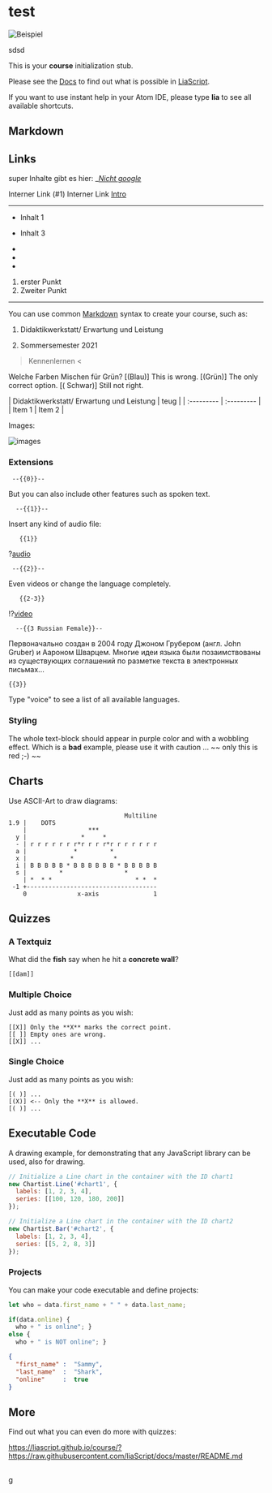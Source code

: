 <!--
Learnings:
lias-init öffnet ein neues Beispieldokument
command + S: Speichert und aktualisiert das Feld
Preview öffnen: Packages - Liascript - toggle
lialink zeigt Link optionen zb: [Nicht google](www.google.de"")
Kursiv schreiben _X_
Fett schreiben __X__
Bilder zufügen: lia-image ... selbsterklärend


Github integration: Strg+shift+p zeigt Befehle wie Push usw.
-> Dort git initialization auswählen

Github integration: Vorschau schließen, unten rechts auf Github klicken



Interner Link [Intro](#1), verweist auf Inhalte in der preview


author:   Robert Kollenbaum

email:    rrr

version:  0.0.1

language: en

narrator: US English Female

comment:  Try to write a short comment about
          your course, multiline is also okay.

link:     https://cdn.jsdelivr.net/chartist.js/latest/chartist.min.css

script:   https://cdn.jsdelivr.net/chartist.js/latest/chartist.min.js

translation: Deutsch  translations/German.md

translation: Français translations/French.md
-->

# test

![Beispiel](https://upload.wikimedia.org/wikipedia/commons/b/b5/Example_de.svg) <!-- style="width: 100%"-->

sdsd

This is your **course** initialization stub.

Please see the [Docs](https://liascript.github.io/course/?https://raw.githubusercontent.com/liaScript/docs/master/README.md)
to find out what is possible in [LiaScript](https://liascript.github.io).

If you want to use instant help in your Atom IDE, please type **lia** to see all available shortcuts.

## Markdown

## Links
super Inhalte gibt es hier: __[Nicht google](www.google.de"")_

Interner Link (#1)
Interner Link [Intro](#1)



---

<!-- >___dieser Satz___ -->


+ Inhalt 1
+ Inhalt 3

+

+

+

1. erster Punkt
2. Zweiter Punkt

---

You can use common [Markdown](https://github.com/adam-p/markdown-here/wiki/Markdown-Cheatsheet) syntax to create your course, such as:

1. Didaktikwerkstatt/ Erwartung und Leistung

2. Sommersemester 2021

> Kennenlernen
<


Welche Farben Mischen für Grün?
[(Blau)] This is wrong.
[(Grün)] The only correct option.
[( Schwar)] Still not right.


| Didaktikwerkstatt/ Erwartung und Leistung
   | teug   |
| :--------- | :--------- |
| Item 1     | Item 2     |


Images:

![images](https://farm2.static.flickr.com/1618/26701766821_7bea494826.jpg)


### Extensions

     --{{0}}--
But you can also include other features such as spoken text.

      --{{1}}--
Insert any kind of audio file:

       {{1}}
?[audio](https://bigsoundbank.com/UPLOAD/mp3/1068.mp3)


     --{{2}}--
Even videos or change the language completely.

       {{2-3}}
!?[video](https://www.youtube.com/watch?v=bICfKRyKTwE)


      --{{3 Russian Female}}--
Первоначально создан в 2004 году Джоном Грубером (англ. John Gruber) и Аароном
Шварцем. Многие идеи языка были позаимствованы из существующих соглашений по
разметке текста в электронных письмах...


    {{3}}
Type "voice" to see a list of all available languages.


### Styling

<!-- class = "animated rollIn" style = "animation-delay: 2s; color: purple" -->
The whole text-block should appear in purple color and with a wobbling effect.
Which is a **bad** example, please use it with caution ...
~~ only this is red ;-) ~~ <!-- class = "animated infinite bounce" style = "color: red;" -->

## Charts

Use ASCII-Art to draw diagrams:

                                    Multiline
    1.9 |    DOTS
        |                 ***
      y |               *     *
      - | r r r r r r r*r r r r*r r r r r r r
      a |             *         *
      x |            *           *
      i | B B B B B * B B B B B B * B B B B B
      s |         *                 *
        | *  * *                       * *  *
     -1 +------------------------------------
        0              x-axis               1

## Quizzes

### A Textquiz

What did the **fish** say when he hit a **concrete wall**?

    [[dam]]

### Multiple Choice

Just add as many points as you wish:

    [[X]] Only the **X** marks the correct point.
    [[ ]] Empty ones are wrong.
    [[X]] ...

### Single Choice

Just add as many points as you wish:

    [( )] ...
    [(X)] <-- Only the **X** is allowed.
    [( )] ...

## Executable Code

A drawing example, for demonstrating that any JavaScript library can be used, also for drawing.

```javascript
// Initialize a Line chart in the container with the ID chart1
new Chartist.Line('#chart1', {
  labels: [1, 2, 3, 4],
  series: [[100, 120, 180, 200]]
});

// Initialize a Line chart in the container with the ID chart2
new Chartist.Bar('#chart2', {
  labels: [1, 2, 3, 4],
  series: [[5, 2, 8, 3]]
});
```
<script>@input</script>

<div class="ct-chart ct-golden-section" id="chart1"></div>
<div class="ct-chart ct-golden-section" id="chart2"></div>


### Projects

You can make your code executable and define projects:

``` js     -EvalScript.js
let who = data.first_name + " " + data.last_name;

if(data.online) {
  who + " is online"; }
else {
  who + " is NOT online"; }
```
``` json    +Data.json
{
  "first_name" :  "Sammy",
  "last_name"  :  "Shark",
  "online"     :  true
}
```
<script>
  // insert the JSON dataset into the local variable data
  let data = @input(1);

  // eval the script that uses this dataset
  eval(`@input(0)`);
</script>

## More

Find out what you can even do more with quizzes:

https://liascript.github.io/course/?https://raw.githubusercontent.com/liaScript/docs/master/README.md


##
g

